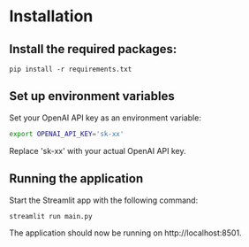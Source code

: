 # Installation

## Install the required packages:
```shell
pip install -r requirements.txt
```

## Set up environment variables
Set your OpenAI API key as an environment variable:
```bash
export OPENAI_API_KEY='sk-xx'
```
Replace 'sk-xx' with your actual OpenAI API key.

## Running the application
Start the Streamlit app with the following command:
```bash 
streamlit run main.py
```
The application should now be running on http://localhost:8501.